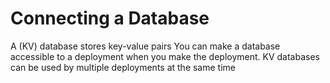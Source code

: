 # Connecting a Database

A (KV) database stores key-value pairs
You can make a database accessible to a deployment when you make the deployment.
KV databases can be used by multiple deployments at the same time

